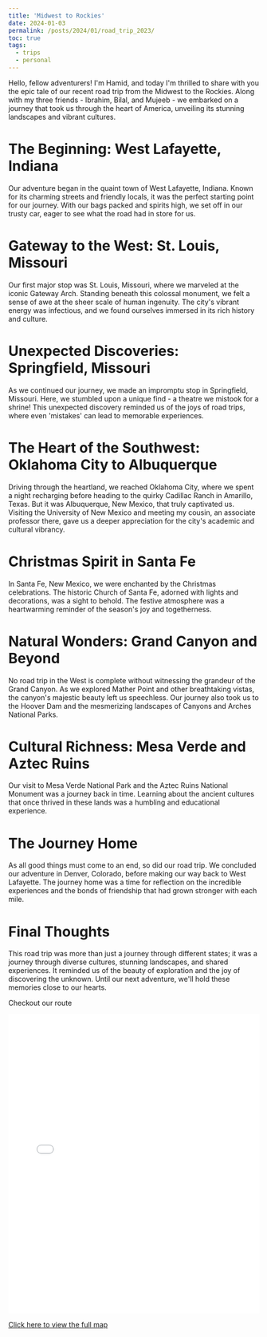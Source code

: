 ```yaml
---
title: 'Midwest to Rockies'
date: 2024-01-03
permalink: /posts/2024/01/road_trip_2023/
toc: true
tags:
  - trips
  - personal
---
```


Hello, fellow adventurers! I'm Hamid, and today I'm thrilled to share with you the epic tale of our recent road trip from the Midwest to the Rockies. Along with my three friends - Ibrahim, Bilal, and Mujeeb - we embarked on a journey that took us through the heart of America, unveiling its stunning landscapes and vibrant cultures.

# The Beginning: West Lafayette, Indiana
Our adventure began in the quaint town of West Lafayette, Indiana. Known for its charming streets and friendly locals, it was the perfect starting point for our journey. With our bags packed and spirits high, we set off in our trusty car, eager to see what the road had in store for us.

# Gateway to the West: St. Louis, Missouri
Our first major stop was St. Louis, Missouri, where we marveled at the iconic Gateway Arch. Standing beneath this colossal monument, we felt a sense of awe at the sheer scale of human ingenuity. The city's vibrant energy was infectious, and we found ourselves immersed in its rich history and culture.

# Unexpected Discoveries: Springfield, Missouri
As we continued our journey, we made an impromptu stop in Springfield, Missouri. Here, we stumbled upon a unique find - a theatre we mistook for a shrine! This unexpected discovery reminded us of the joys of road trips, where even 'mistakes' can lead to memorable experiences.

# The Heart of the Southwest: Oklahoma City to Albuquerque
Driving through the heartland, we reached Oklahoma City, where we spent a night recharging before heading to the quirky Cadillac Ranch in Amarillo, Texas. But it was Albuquerque, New Mexico, that truly captivated us. Visiting the University of New Mexico and meeting my cousin, an associate professor there, gave us a deeper appreciation for the city's academic and cultural vibrancy.

# Christmas Spirit in Santa Fe
In Santa Fe, New Mexico, we were enchanted by the Christmas celebrations. The historic Church of Santa Fe, adorned with lights and decorations, was a sight to behold. The festive atmosphere was a heartwarming reminder of the season's joy and togetherness.

# Natural Wonders: Grand Canyon and Beyond
No road trip in the West is complete without witnessing the grandeur of the Grand Canyon. As we explored Mather Point and other breathtaking vistas, the canyon's majestic beauty left us speechless. Our journey also took us to the Hoover Dam and the mesmerizing landscapes of Canyons and Arches National Parks.

# Cultural Richness: Mesa Verde and Aztec Ruins
Our visit to Mesa Verde National Park and the Aztec Ruins National Monument was a journey back in time. Learning about the ancient cultures that once thrived in these lands was a humbling and educational experience.

# The Journey Home
As all good things must come to an end, so did our road trip. We concluded our adventure in Denver, Colorado, before making our way back to West Lafayette. The journey home was a time for reflection on the incredible experiences and the bonds of friendship that had grown stronger with each mile.

# Final Thoughts
This road trip was more than just a journey through different states; it was a journey through diverse cultures, stunning landscapes, and shared experiences. It reminded us of the beauty of exploration and the joy of discovering the unknown. Until our next adventure, we'll hold these memories close to our hearts.

Checkout our route

<iframe src="/files/html/posts/roadtrip2023dec.html" height="600px" width="100%" style="border:none;"></iframe>

<a href="/files/html/posts/roadtrip2023dec.html" target="_blank">Click here to view the full map</a>
